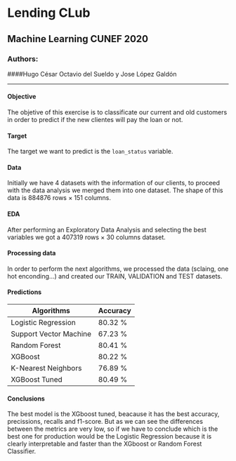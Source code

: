 # Lending CLub
## Machine Learning CUNEF 2020
### Authors:
####Hugo César Octavio del Sueldo y Jose López Galdón

***

#### Objective
The objetive of this exercise is to classificate our current and old customers in order to predict if the new clientes will pay the loan or not.

#### Target

The target we want to predict is the `loan_status` variable.

#### Data

Initially we have 4 datasets with the information of our clients, to proceed with the data analysis we merged them into one dataset. The shape of this data is 884876 rows × 151 columns.

#### EDA

After performing an Exploratory Data Analysis and selecting the best variables we got a 407319 rows × 30 columns dataset.

#### Processing data

In order to perform the next algorithms, we processed the data (sclaing, one hot enconding...) and created our TRAIN, VALIDATION and TEST datasets.

#### Predictions

 Algorithms            |Accuracy
-----------------------|--------
Logistic Regression    | 80.32 %
Support Vector Machine | 67.23 %
Random Forest          | 80.41 %
XGBoost                | 80.22 %
K-Nearest Neighbors    | 76.89 %
XGBoost Tuned          | 80.49 %

#### Conclusions

The best model is the XGboost tuned, beacause it has the best accuracy, precissions, recalls and f1-score. But as we can see the differences between the metrics are very low, so if we have to conclude which is the best one for production would be the Logistic Regression because it is clearly interpretable and faster than the XGboost or Random Forest Classifier.




